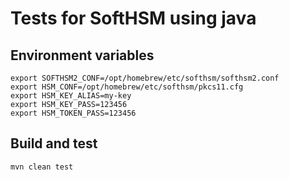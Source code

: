 # Tests for SoftHSM using java
   
## Environment variables

```shell
export SOFTHSM2_CONF=/opt/homebrew/etc/softhsm/softhsm2.conf
export HSM_CONF=/opt/homebrew/etc/softhsm/pkcs11.cfg
export HSM_KEY_ALIAS=my-key
export HSM_KEY_PASS=123456
export HSM_TOKEN_PASS=123456
```

## Build and test

```shell
mvn clean test
```
